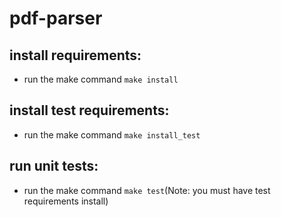 # pdf-parser

## install requirements:
- run the make command `make install`

## install test requirements:
- run the make command `make install_test`

## run unit tests:
- run the make command `make test`(Note: you must have test requirements install)